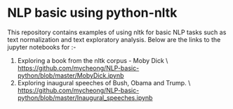 # NLP basic using python-nltk

This repository contains examples of using nltk for basic NLP tasks such as text normalization and text exploratory analysis. Below are the links to the jupyter notebooks for :-

1. Exploring a book from the nltk corpus - Moby Dick \\
  https://github.com/mycheong/NLP-basic-python/blob/master/MobyDick.ipynb
2. Exploring inaugural speeches of Bush, Obama and Trump. \\ 
  https://github.com/mycheong/NLP-basic-python/blob/master/Inaugural_speeches.ipynb
